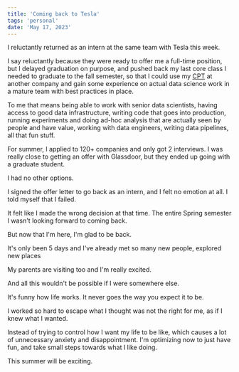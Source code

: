 ```yaml
---
title: 'Coming back to Tesla'
tags: 'personal'
date: 'May 17, 2023'
---
```


I reluctantly returned as an intern at the same team with Tesla this week.

I say reluctantly because they were ready to offer me a full-time position, but I delayed graduation on purpose, and pushed back my last core class I needed to graduate to the fall semester, so that I could use my [CPT](https://www.ice.gov/sevis/practical-training) at another company and gain some experience on actual data science work in a mature team with best practices in place.

To me that means being able to work with senior data scientists, having access to good data infrastructure, writing code that goes into production, running experiments and doing ad-hoc analysis that are actually seen by people and have value, working with data engineers, writing data pipelines, all that fun stuff.

For summer, I applied to 120+ companies and only got 2 interviews. I was really close to getting an offer with Glassdoor, but they ended up going with a graduate student.

I had no other options.

I signed the offer letter to go back as an intern, and I felt no emotion at all. I told myself that I failed.

It felt like I made the wrong decision at that time. The entire Spring semester I wasn't looking forward to coming back.

But now that I'm here, I'm glad to be back.

It's only been 5 days and I've already met so many new people, explored new places

My parents are visiting too and I'm really excited.

And all this wouldn't be possible if I were somewhere else.

It's funny how life works. It never goes the way you expect it to be.

I worked so hard to escape what I thought was not the right for me, as if I knew what I wanted.

Instead of trying to control how I want my life to be like, which causes a lot of unnecessary anxiety and disappointment. I'm optimizing now to just have fun, and take small steps towards what I like doing.

This summer will be exciting.

